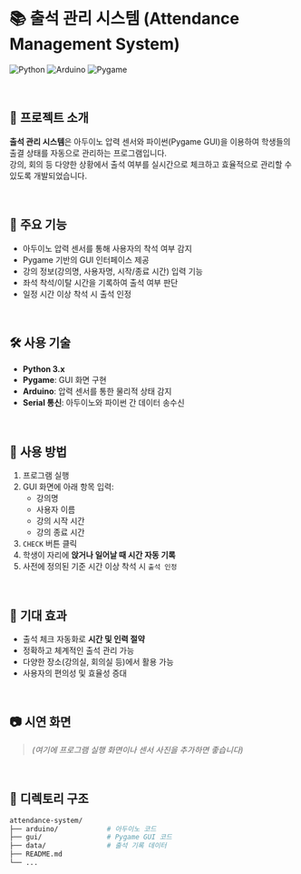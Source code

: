# 📚 출석 관리 시스템 (Attendance Management System)

![Python](https://img.shields.io/badge/Python-3.x-blue?logo=python)
![Arduino](https://img.shields.io/badge/Arduino-Pressure%20Sensor-green?logo=arduino)
![Pygame](https://img.shields.io/badge/Pygame-GUI-lightgrey?logo=pygame)

<br/>

## 📌 프로젝트 소개

**출석 관리 시스템**은 아두이노 압력 센서와 파이썬(Pygame GUI)을 이용하여 학생들의 출결 상태를 자동으로 관리하는 프로그램입니다.  
강의, 회의 등 다양한 상황에서 출석 여부를 실시간으로 체크하고 효율적으로 관리할 수 있도록 개발되었습니다.

<br/>

## 🎯 주요 기능

- 아두이노 압력 센서를 통해 사용자의 착석 여부 감지
- Pygame 기반의 GUI 인터페이스 제공
- 강의 정보(강의명, 사용자명, 시작/종료 시간) 입력 기능
- 좌석 착석/이탈 시간을 기록하여 출석 여부 판단
- 일정 시간 이상 착석 시 출석 인정

<br/>

## 🛠 사용 기술

- **Python 3.x**
- **Pygame**: GUI 화면 구현
- **Arduino**: 압력 센서를 통한 물리적 상태 감지
- **Serial 통신**: 아두이노와 파이썬 간 데이터 송수신

<br/>

## 🔧 사용 방법
1. 프로그램 실행
2. GUI 화면에 아래 항목 입력:
   - 강의명
   - 사용자 이름
   - 강의 시작 시간
   - 강의 종료 시간
3. `CHECK` 버튼 클릭
4. 학생이 자리에 **앉거나 일어날 때 시간 자동 기록**
5. 사전에 정의된 기준 시간 이상 착석 시 `출석 인정`

<br/>

## 📌 기대 효과
- 출석 체크 자동화로 **시간 및 인력 절약**
- 정확하고 체계적인 출석 관리 가능
- 다양한 장소(강의실, 회의실 등)에서 활용 가능
- 사용자의 편의성 및 효율성 증대

<br/>

## 📷 시연 화면
> *(여기에 프로그램 실행 화면이나 센서 사진을 추가하면 좋습니다)*

<br/>

## 📁 디렉토리 구조
```bash
attendance-system/
├── arduino/            # 아두이노 코드
├── gui/                # Pygame GUI 코드
├── data/               # 출석 기록 데이터
├── README.md
└── ...


